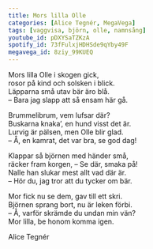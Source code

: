 ```yaml
---
title: Mors lilla Olle
categories: [Alice Tegnér, MegaVega]
tags: [vaggvisa, björn, olle, namnsång]
youtube_id: pDXYSaTZKzA
spotify_id: 73fFulxjHDHSde9qYby49F
megavega_id: 8ziy_99KUEQ
---
```


Mors lilla Olle i skogen gick,  
rosor på kind och solsken i blick.  
Läpparna små utav bär äro blå.  
– Bara jag slapp att så ensam här gå.

Brummelibrum, vem lufsar där?  
Buskarna knaka’, en hund visst det är.  
Lurvig är pälsen, men Olle blir glad.  
– Å, en kamrat, det var bra, se god dag!

Klappar så björnen med händer små,  
räcker fram korgen, – Se där, smaka på!  
Nalle han slukar mest allt vad där är.  
– Hör du, jag tror att du tycker om bär.

Mor fick nu se dem, gav till ett skri.  
Björnen sprang bort, nu är leken förbi.  
– Å, varför skrämde du undan min vän?  
Mor lilla, be honom komma igen.


Alice Tegnér
